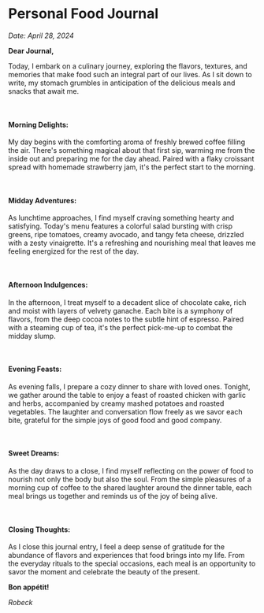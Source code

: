# **Personal Food Journal**

*Date: April 28, 2024*

**Dear Journal,**

Today, I embark on a culinary journey, exploring the flavors, textures, and memories that make food such an integral part of our lives. As I sit down to write, my stomach grumbles in anticipation of the delicious meals and snacks that await me.

</br>

#### **Morning Delights:**
My day begins with the comforting aroma of freshly brewed coffee filling the air. There's something magical about that first sip, warming me from the inside out and preparing me for the day ahead. Paired with a flaky croissant spread with homemade strawberry jam, it's the perfect start to the morning.

<br>

#### **Midday Adventures:**
As lunchtime approaches, I find myself craving something hearty and satisfying. Today's menu features a colorful salad bursting with crisp greens, ripe tomatoes, creamy avocado, and tangy feta cheese, drizzled with a zesty vinaigrette. It's a refreshing and nourishing meal that leaves me feeling energized for the rest of the day.

<br>

#### **Afternoon Indulgences:**
In the afternoon, I treat myself to a decadent slice of chocolate cake, rich and moist with layers of velvety ganache. Each bite is a symphony of flavors, from the deep cocoa notes to the subtle hint of espresso. Paired with a steaming cup of tea, it's the perfect pick-me-up to combat the midday slump.

<br>

#### **Evening Feasts:**
As evening falls, I prepare a cozy dinner to share with loved ones. Tonight, we gather around the table to enjoy a feast of roasted chicken with garlic and herbs, accompanied by creamy mashed potatoes and roasted vegetables. The laughter and conversation flow freely as we savor each bite, grateful for the simple joys of good food and good company.

<br>

#### **Sweet Dreams:**
As the day draws to a close, I find myself reflecting on the power of food to nourish not only the body but also the soul. From the simple pleasures of a morning cup of coffee to the shared laughter around the dinner table, each meal brings us together and reminds us of the joy of being alive.

<br>

#### **Closing Thoughts:**
As I close this journal entry, I feel a deep sense of gratitude for the abundance of flavors and experiences that food brings into my life. From the everyday rituals to the special occasions, each meal is an opportunity to savor the moment and celebrate the beauty of the present.

**Bon appétit!**

*Robeck*